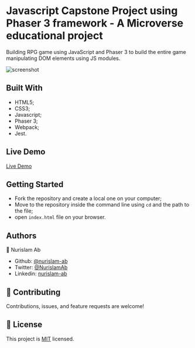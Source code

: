 # Javascript Capstone Project using Phaser 3 framework - A Microverse educational project

Building RPG game using JavaScript and Phaser 3 to build the entire game manipulating DOM elements using JS modules.

![screenshot](./assets/images/game_screenshot.png)

## Built With

-   HTML5;
-   CSS3;
-   Javascript;
-   Phaser 3;
-   Webpack;
-   Jest.

## Live Demo

[Live Demo](https://adoring-noether-bdea9e.netlify.app/)

## Getting Started

- Fork the repository and create a local one on your computer;
- Move to the repository inside the command line using `cd` and the path to the file;
- open `index.html` file on your browser.

## Authors

👤 Nurislam Ab
- Github: [@nurislam-ab](https://github.com/nurislam-ab)
- Twitter: [@NurislamAb](https://twitter.com/NurislamAb)
- Linkedin: [nurislam-ab](https://www.linkedin.com/in/nurislam-ab/)

## 🤝 Contributing

Contributions, issues, and feature requests are welcome!

## 📝 License

This project is [MIT](LICENSE) licensed.